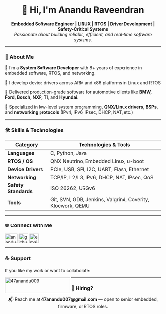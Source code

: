 <h1 align="center">👋 Hi, I'm Anandu Raveendran</h1>

<p align="center">
  <b>Embedded Software Engineer | LINUX | RTOS | Driver Development | Safety-Critical Systems</b><br>
  <i>Passionate about building reliable, efficient, and real-time software systems.</i>
</p>

---

### 🧠 About Me

🔧 I’m a **System Software Developer** with 8+ years of experience in embedded software, RTOS, and networking.

💼 I develop device drivers across ARM and x86 platforms in Linux and RTOS 

🚗 Delivered production-grade software for automotive clients like **BMW, Ford, Bosch, NXP, TI**, and **Hyundai**.

📡 Specialized in low-level system programming, **QNX/Linux drivers**, **BSPs**, and **networking protocols** (IPv4, IPv6, IPsec, DHCP, NAT, etc.)

---

### 🛠️ Skills & Technologies

| Category                 | Technologies & Tools                                                                  |
|------------------------  |---------------------------------------------------------------------------------------|
| **Languages**            | C, Python, Java                                                                       |
| **RTOS / OS**            | QNX Neutrino, Embedded Linux, u-boot                                                  |
| **Device Drivers**       | PCIe, USB, SPI, I2C, UART, Flash, Ethernet                                            |
| **Networking**           | TCP/IP, L2/L3, IPv6, DHCP, NAT, IPsec, QoS                                            |
| **Safety Standards**     | ISO 26262, USGv6                                                                      |
| **Tools**                | Git, SVN, GDB, Jenkins, Valgrind, Coverity, Klocwork, QEMU                            |

---

### 🌐 Connect with Me

<p align="left">
  <a href="https://linkedin.com/in/anandu-r" target="blank">
    <img align="center" src="https://raw.githubusercontent.com/rahuldkjain/github-profile-readme-generator/master/src/images/icons/Social/linked-in-alt.svg" alt="anandu-r" height="30" width="40" />
  </a>
  <a href="https://github.com/Anandu-Raveendran" target="blank">
    <img align="center" src="https://cdn-icons-png.flaticon.com/512/25/25231.png" alt="github" height="30" width="30" />
  </a>
  <a href="mailto:47anandu007@gmail.com" target="blank">
    <img align="center" src="https://cdn-icons-png.flaticon.com/512/732/732200.png" alt="email" height="30" width="30" />
  </a>
</p>

---

### ☕ Support

If you like my work or want to collaborate:

<a href="https://www.buymeacoffee.com/47anandu009">
  <img align="left" src="https://cdn.ko-fi.com/cdn/kofi3.png?v=3" height="50" width="210" alt="47anandu009" />
</a>

---

### 🚀 Hiring?

<p align="center">
📬 Reach me at <b>47anandu007@gmail.com</b> — open to senior embedded, firmware, or RTOS roles.
</p>
